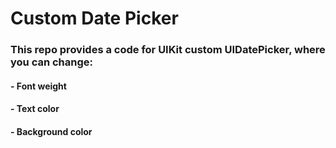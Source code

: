 # Custom Date Picker

### This repo provides a code for UIKit custom UIDatePicker, where you can change:
#### - Font weight
#### - Text color
#### - Background color
